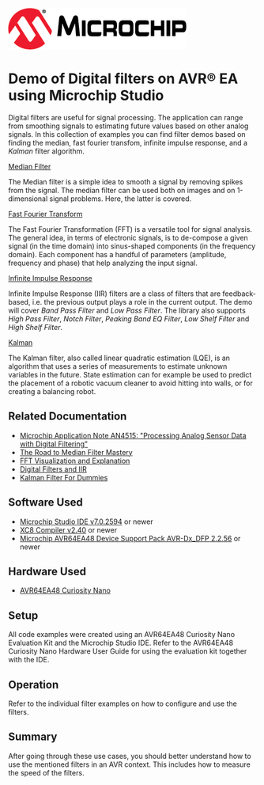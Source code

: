 [![MCHP](images/microchip.png)](https://www.microchip.com)

# Demo of Digital filters on AVR® EA using Microchip Studio

Digital filters are useful for signal processing. The application can range from smoothing signals to estimating future values based on other analog signals. In this collection of examples you can find filter demos based on finding the median, fast fourier transfom, infinite impulse response, and a *Kalman* filter algorithm. 

[Median Filter](median/README.md)

The Median filter is a simple idea to smooth a signal by removing spikes from the signal. The median filter can be used both on images and on 1-dimensional signal problems. Here, the latter is covered. 

[Fast Fourier Transform](fft/README.md)

The Fast Fourier Transformation (FFT) is a versatile tool for signal analysis. The general idea, in terms of electronic signals, is to de-compose a given signal (in the time domain) into sinus-shaped components (in the frequency domain). Each component has a handful of parameters (amplitude, frequency and phase) that help analyzing the input signal.

[Infinite Impulse Response](iir/README.md)

Infinite Impulse Response (IIR) filters are a class of filters that are feedback-based, i.e. the previous output plays a role in the current output. The demo will cover *Band Pass Filter* and *Low Pass Filter*. The library also supports *High Pass Filter*, *Notch Filter*, *Peaking Band EQ Filter*, *Low Shelf Filter* and *High Shelf Filter*.

[Kalman](kalman/README.md)

The Kalman filter, also called linear quadratic estimation (LQE), is an algorithm that uses a series of measurements to estimate unknown variables in the future. State estimation can for example be used to predict the placement of a robotic vacuum cleaner to avoid hitting into walls, or for creating a balancing robot.

    
## Related Documentation

- [Microchip Application Note AN4515: "Processing Analog Sensor Data with Digital Filtering"](https://ww1.microchip.com/downloads/en/Appnotes/ProcessAnalogSensorDataDigitalFiltering-DS00004515.pdf)
- [The Road to Median Filter Mastery](https://blog.eddyfi.com/en/the-road-to-median-filter-mastery)
- [FFT Visualization and Explanation](https://www.karlsims.com/fft.html)
- [Digital Filters and IIR](http://musicweb.ucsd.edu/~trsmyth/filters/Digital_Filters.html)
- [Kalman Filter For Dummies](http://bilgin.esme.org/BitsAndBytes/KalmanFilterforDummies)


## Software Used
- [Microchip Studio IDE v7.0.2594](https://www.microchip.com/en-us/tools-resources/develop/microchip-studio) or newer
- [XC8 Compiler v2.40](https://www.microchip.com/en-us/tools-resources/develop/mplab-xc-compilers) or newer
- [Microchip AVR64EA48 Device Support Pack AVR-Dx_DFP 2.2.56](https://packs.download.microchip.com/) or newer

## Hardware Used

* [AVR64EA48 Curiosity Nano](https://www.microchip.com/DevelopmentTools/ProductDetails/PartNO/EV66E56A)

## Setup

<!-- Explain how to connect hardware and set up software. Depending on complexity, step-by-step instructions and/or tables and/or images can be used -->
All code examples were created using an AVR64EA48 Curiosity Nano Evaluation Kit and the Microchip Studio IDE. Refer to the AVR64EA48 Curiosity Nano Hardware User Guide for using the evaluation kit together with the IDE.

## Operation

<!-- Explain how to operate the example. Depending on complexity, step-by-step instructions and/or tables and/or images can be used -->
Refer to the individual filter examples on how to configure and use the filters.


## Summary
After going through these use cases, you should better understand how to use the mentioned filters in an AVR context. This includes how to measure the speed of the filters.


